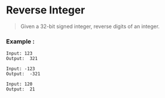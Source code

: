 # Reverse Integer
> Given a 32-bit signed integer, reverse digits of an integer.
### Example :
```
Input: 123
Output:  321
```
```
Input: -123
Output:  -321
```
```
Input: 120
Output:  21
```
